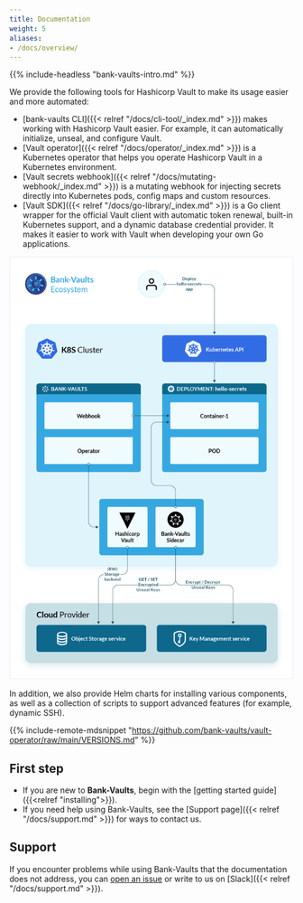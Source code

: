 ```yaml
---
title: Documentation
weight: 5
aliases:
- /docs/overview/
---
```


{{% include-headless "bank-vaults-intro.md" %}}

We provide the following tools for Hashicorp Vault to make its usage easier and more automated:

- [bank-vaults CLI]({{< relref "/docs/cli-tool/_index.md" >}}) makes working with Hashicorp Vault easier. For example, it can automatically initialize, unseal, and configure Vault.
- [Vault operator]({{< relref "/docs/operator/_index.md" >}}) is a Kubernetes operator that helps you operate Hashicorp Vault in a Kubernetes environment.
- [Vault secrets webhook]({{< relref "/docs/mutating-webhook/_index.md" >}}) is a mutating webhook for injecting secrets directly into Kubernetes pods, config maps and custom resources.
- [Vault SDK]({{< relref "/docs/go-library/_index.md" >}}) is a Go client wrapper for the official Vault client with automatic token renewal, built-in Kubernetes support, and a dynamic database credential provider. It makes it easier to work with Vault when developing your own Go applications.

![Bank-Vaults overview](/docs/images/bank-vault-overview.png)

In addition, we also provide Helm charts for installing various components, as well as a collection of scripts to support advanced features (for example, dynamic SSH).

{{% include-remote-mdsnippet "https://github.com/bank-vaults/vault-operator/raw/main/VERSIONS.md" %}}

## First step

- If you are new to **Bank-Vaults**, begin with the [getting started guide]({{<relref "installing">}}).
- If you need help using Bank-Vaults, see the [Support page]({{< relref "/docs/support.md" >}}) for ways to contact us.

## Support

If you encounter problems while using Bank-Vaults that the documentation does not address, you can [open an issue](https://github.com/bank-vaults/bank-vaults/issues) or write to us on [Slack]({{< relref "/docs/support.md" >}}).
